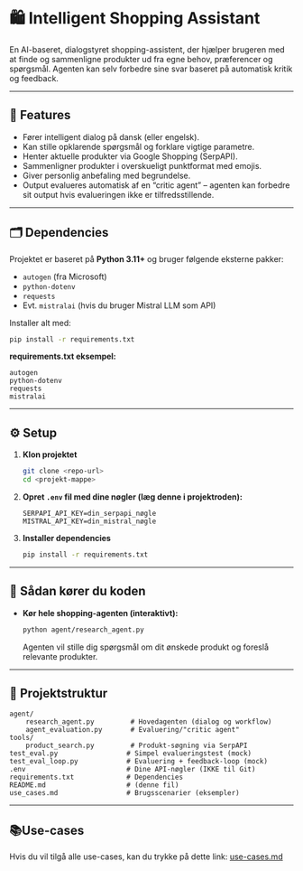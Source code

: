 
# 🛍️ Intelligent Shopping Assistant

En AI-baseret, dialogstyret shopping-assistent, der hjælper brugeren med at finde og sammenligne produkter ud fra egne behov, præferencer og spørgsmål. Agenten kan selv forbedre sine svar baseret på automatisk kritik og feedback.

---

## 🚀 Features

- Fører intelligent dialog på dansk (eller engelsk).
- Kan stille opklarende spørgsmål og forklare vigtige parametre.
- Henter aktuelle produkter via Google Shopping (SerpAPI).
- Sammenligner produkter i overskueligt punktformat med emojis.
- Giver personlig anbefaling med begrundelse.
- Output evalueres automatisk af en “critic agent” – agenten kan forbedre sit output hvis evalueringen ikke er tilfredsstillende.

---

## 🗂️ Dependencies

Projektet er baseret på **Python 3.11+** og bruger følgende eksterne pakker:

- `autogen` (fra Microsoft)
- `python-dotenv`
- `requests`
- Evt. `mistralai` (hvis du bruger Mistral LLM som API)

Installer alt med:

```bash
pip install -r requirements.txt
```

**requirements.txt eksempel:**

```
autogen
python-dotenv
requests
mistralai
```

---

## ⚙️ Setup

1. **Klon projektet**
    ```bash
    git clone <repo-url>
    cd <projekt-mappe>
    ```
2. **Opret `.env` fil med dine nøgler (læg denne i projektroden):**
    ```
    SERPAPI_API_KEY=din_serpapi_nøgle
    MISTRAL_API_KEY=din_mistral_nøgle
    ```
3. **Installer dependencies**
    ```bash
    pip install -r requirements.txt
    ```

---

## 🏁 Sådan kører du koden

- **Kør hele shopping-agenten (interaktivt):**
    ```bash
    python agent/research_agent.py
    ```
    Agenten vil stille dig spørgsmål om dit ønskede produkt og foreslå relevante produkter.

---

## 📝 Projektstruktur

```
agent/
    research_agent.py         # Hovedagenten (dialog og workflow)
    agent_evaluation.py       # Evaluering/"critic agent"
tools/
    product_search.py         # Produkt-søgning via SerpAPI
test_eval.py                 # Simpel evalueringstest (mock)
test_eval_loop.py            # Evaluering + feedback-loop (mock)
.env                         # Dine API-nøgler (IKKE til Git)
requirements.txt             # Dependencies
README.md                    # (denne fil)
use_cases.md                 # Brugsscenarier (eksempler)
```

---


## 📚Use-cases

Hvis du vil tilgå alle use-cases, kan du trykke på dette link: [use-cases.md](use-cases.md)